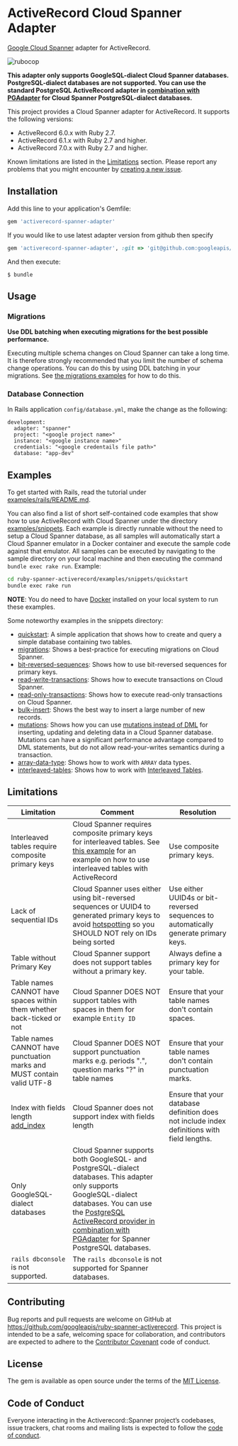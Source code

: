 # ActiveRecord Cloud Spanner Adapter

[Google Cloud Spanner](https://cloud.google.com/spanner) adapter for ActiveRecord.

![rubocop](https://github.com/googleapis/ruby-spanner-activerecord/workflows/rubocop/badge.svg)

__This adapter only supports GoogleSQL-dialect Cloud Spanner databases. PostgreSQL-dialect
databases are not supported. You can use the standard PostgreSQL ActiveRecord adapter in
[combination with PGAdapter](https://github.com/GoogleCloudPlatform/pgadapter/blob/-/samples/ruby/activerecord)
for Cloud Spanner PostgreSQL-dialect databases.__

This project provides a Cloud Spanner adapter for ActiveRecord. It supports the following versions:

- ActiveRecord 6.0.x with Ruby 2.7.
- ActiveRecord 6.1.x with Ruby 2.7 and higher.
- ActiveRecord 7.0.x with Ruby 2.7 and higher.

Known limitations are listed in the [Limitations](#limitations) section.
Please report any problems that you might encounter by [creating a new issue](https://github.com/googleapis/ruby-spanner-activerecord/issues/new).

## Installation

Add this line to your application's Gemfile:

```ruby
gem 'activerecord-spanner-adapter'
```

If you would like to use latest adapter version from github then specify

```ruby
gem 'activerecord-spanner-adapter', :git => 'git@github.com:googleapis/ruby-spanner-activerecord.git'
```

And then execute:

    $ bundle

## Usage

### Migrations
__Use DDL batching when executing migrations for the best possible performance.__

Executing multiple schema changes on Cloud Spanner can take a long time. It is therefore
strongly recommended that you limit the number of schema change operations. You can do
this by using DDL batching in your migrations. See [the migrations examples](examples/snippets/migrations)
for how to do this.

### Database Connection
In Rails application `config/database.yml`, make the change as the following:

```
development:
  adapter: "spanner"
  project: "<google project name>"
  instance: "<google instance name>"
  credentials: "<google credentails file path>"
  database: "app-dev"
```

## Examples
To get started with Rails, read the tutorial under [examples/rails/README.md](examples/rails/README.md).

You can also find a list of short self-contained code examples that show how
to use ActiveRecord with Cloud Spanner under the directory [examples/snippets](examples/snippets). Each example is directly runnable without the need to setup a Cloud Spanner
database, as all samples will automatically start a Cloud Spanner emulator in a Docker container and execute the sample
code against that emulator. All samples can be executed by navigating to the sample directory on your local machine and
then executing the command `bundle exec rake run`. Example:

```bash
cd ruby-spanner-activerecord/examples/snippets/quickstart
bundle exec rake run
```

__NOTE__: You do need to have [Docker](https://docs.docker.com/get-docker/) installed on your local system to run these examples.

Some noteworthy examples in the snippets directory:
- [quickstart](examples/snippets/quickstart): A simple application that shows how to create and query a simple database containing two tables.
- [migrations](examples/snippets/migrations): Shows a best-practice for executing migrations on Cloud Spanner.
- [bit-reversed-sequences](examples/snippets/bit-reversed-sequence): Shows how to use bit-reversed sequences for primary keys.
- [read-write-transactions](examples/snippets/read-write-transactions): Shows how to execute transactions on Cloud Spanner.
- [read-only-transactions](examples/snippets/read-only-transactions): Shows how to execute read-only transactions on Cloud Spanner.
- [bulk-insert](examples/snippets/bulk-insert): Shows the best way to insert a large number of new records.
- [mutations](examples/snippets/mutations): Shows how you can use [mutations instead of DML](https://cloud.google.com/spanner/docs/dml-versus-mutations)
  for inserting, updating and deleting data in a Cloud Spanner database. Mutations can have a significant performance
  advantage compared to DML statements, but do not allow read-your-writes semantics during a transaction.
- [array-data-type](examples/snippets/array-data-type): Shows how to work with `ARRAY` data types.
- [interleaved-tables](examples/snippets/interleaved-tables-before-7.1): Shows how to work with [Interleaved Tables](https://cloud.google.com/spanner/docs/schema-and-data-model#create-interleaved-tables).

## Limitations

| Limitation                                                                                                                        | Comment                                                                                                                                                                                                                                                                                                                                                 | Resolution                                                                                  |
|-----------------------------------------------------------------------------------------------------------------------------------|---------------------------------------------------------------------------------------------------------------------------------------------------------------------------------------------------------------------------------------------------------------------------------------------------------------------------------------------------------|---------------------------------------------------------------------------------------------|
| Interleaved tables require composite primary keys                                                                                 | Cloud Spanner requires composite primary keys for interleaved tables. See [this example](examples/snippets/interleaved-tables/README.md) for an example on how to use interleaved tables with ActiveRecord                                                                                                                                              | Use composite primary keys.                                                                 |
| Lack of sequential IDs                                                                                                            | Cloud Spanner uses either using bit-reversed sequences or UUID4 to generated primary keys to avoid [hotspotting](https://cloud.google.com/spanner/docs/schema-design#uuid_primary_key) so you SHOULD NOT rely on IDs being sorted                                                                                                                       | Use either UUID4s or bit-reversed sequences to automatically generate primary keys.         |
| Table without Primary Key                                                                                                         | Cloud Spanner support does not support tables without a primary key.                                                                                                                                                                                                                                                                                    | Always define a primary key for your table.                                                 |
| Table names CANNOT have spaces within them whether back-ticked or not                                                             | Cloud Spanner DOES NOT support tables with spaces in them for example `Entity ID`                                                                                                                                                                                                                                                                       | Ensure that your table names don't contain spaces.                                          |
| Table names CANNOT have punctuation marks and MUST contain valid UTF-8                                                            | Cloud Spanner DOES NOT support punctuation marks e.g. periods ".", question marks "?" in table names                                                                                                                                                                                                                                                    | Ensure that your table names don't contain punctuation marks.                               |
| Index with fields length [add_index](https://apidock.com/rails/v5.2.3/ActiveRecord/ConnectionAdapters/SchemaStatements/add_index) | Cloud Spanner does not support index with fields length                                                                                                                                                                                                                                                                                                 | Ensure that your database definition does not include index definitions with field lengths. |
| Only GoogleSQL-dialect databases                                                                                                  | Cloud Spanner supports both GoogleSQL- and PostgreSQL-dialect databases. This adapter only supports GoogleSQL-dialect databases. You can use the [PostgreSQL ActiveRecord provider in combination with PGAdapter](https://github.com/GoogleCloudPlatform/pgadapter/tree/postgresql-dialect/samples/ruby/activerecord) for Spanner PostgreSQL databases. |                                                                                             |
| `rails dbconsole` is not supported.                                                                                               | The `rails dbconsole` is not supported for Spanner databases.                                                                                                                                                                                                                                                                                           |                                                                                             |


## Contributing

Bug reports and pull requests are welcome on GitHub at https://github.com/googleapis/ruby-spanner-activerecord. This project is intended to be a safe, welcoming space for collaboration, and contributors are expected to adhere to the [Contributor Covenant](http://contributor-covenant.org) code of conduct.

## License

The gem is available as open source under the terms of the [MIT License](https://opensource.org/licenses/MIT).

## Code of Conduct

Everyone interacting in the Activerecord::Spanner project’s codebases, issue trackers, chat rooms and mailing lists is expected to follow the [code of conduct](https://github.com/googleapis/ruby-spanner-activerecord/blob/main/CODE_OF_CONDUCT.md).
